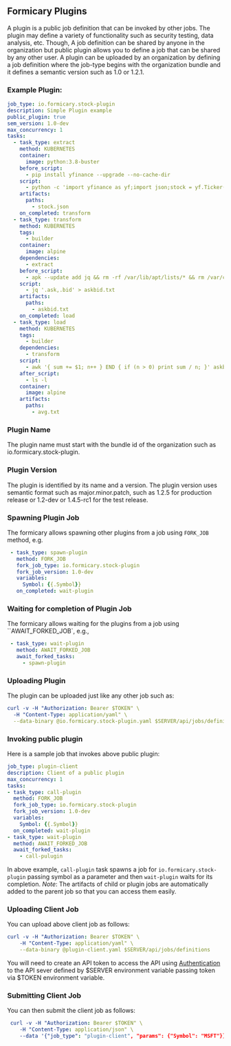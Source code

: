 ## Formicary Plugins

A plugin is a public job definition that can be invoked by other jobs. The plugin may define a variety of functionality
such as security testing, data analysis, etc. Though, A job definition can be shared by anyone in the organization but 
public plugin allows you to define a job that can be shared by any other user. A plugin can be uploaded by an 
organization by defining a job definition where the job-type begins with the organization bundle and it defines a semantic version 
such as 1.0 or 1.2.1.

### Example Plugin:
```yaml
job_type: io.formicary.stock-plugin
description: Simple Plugin example
public_plugin: true
sem_version: 1.0-dev
max_concurrency: 1
tasks:
  - task_type: extract
    method: KUBERNETES
    container:
      image: python:3.8-buster
    before_script:
      - pip install yfinance --upgrade --no-cache-dir
    script:
      - python -c 'import yfinance as yf;import json;stock = yf.Ticker("{{.Symbol}}");j = json.dumps(stock.info);print(j);' > stock.json
    artifacts:
      paths:
        - stock.json
    on_completed: transform
  - task_type: transform
    method: KUBERNETES
    tags:
      - builder
    container:
      image: alpine
    dependencies:
      - extract
    before_script:
      - apk --update add jq && rm -rf /var/lib/apt/lists/* && rm /var/cache/apk/*
    script:
      - jq '.ask,.bid' > askbid.txt
    artifacts:
      paths:
        - askbid.txt
    on_completed: load
  - task_type: load
    method: KUBERNETES
    tags:
      - builder
    dependencies:
      - transform
    script:
      - awk '{ sum += $1; n++ } END { if (n > 0) print sum / n; }' askbid.txt > avg.txt
    after_script:
      - ls -l
    container:
      image: alpine
    artifacts:
      paths:
        - avg.txt
```

### Plugin Name
The plugin name must start with the bundle id of the organization such as io.formicary.stock-plugin.

### Plugin Version
The plugin is identified by its name and a version. The plugin version uses semantic format such as major.minor.patch,
such as 1.2.5 for production release or 1.2-dev or 1.4.5-rc1 for the test release.

### Spawning Plugin Job
The formicary allows spawning other plugins from a job using `FORK_JOB` method, e.g.

```yaml
 - task_type: spawn-plugin
   method: FORK_JOB
   fork_job_type: io.formicary.stock-plugin
   fork_job_version: 1.0-dev
   variables:
     Symbol: {{.Symbol}}
   on_completed: wait-plugin
```

### Waiting for completion of Plugin Job
The formicary allows waiting for the plugins from a job using ``AWAIT_FORKED_JOB`, e.g.,
```yaml
 - task_type: wait-plugin
   method: AWAIT_FORKED_JOB
   await_forked_tasks:
     - spawn-plugin
```

### Uploading Plugin
The plugin can be uploaded just like any other job such as:

```yaml
curl -v -H "Authorization: Bearer $TOKEN" \
  -H "Content-Type: application/yaml" \
  --data-binary @io.formicary.stock-plugin.yaml $SERVER/api/jobs/definitions
```

### Invoking public plugin

Here is a sample job that invokes above public plugin:
```yaml
job_type: plugin-client
description: Client of a public plugin
max_concurrency: 1
tasks:
- task_type: call-plugin
  method: FORK_JOB
  fork_job_type: io.formicary.stock-plugin
  fork_job_version: 1.0-dev
  variables:
    Symbol: {{.Symbol}}
  on_completed: wait-plugin
- task_type: wait-plugin
  method: AWAIT_FORKED_JOB
  await_forked_tasks:
    - call-pulugin
```

In above example, `call-plugin` task spawns a job for `io.formicary.stock-plugin` passing symbol
as a parameter and then `wait-plugin` waits for its completion. 
*Note*: The artifacts of child or plugin jobs are automatically added to the parent job so that you can access them easily.


### Uploading Client Job
You can upload above client job as follows:

```yaml
curl -v -H "Authorization: Bearer $TOKEN" \
    -H "Content-Type: application/yaml" \
    --data-binary @plugin-client.yaml $SERVER/api/jobs/definitions
```
You will need to create an API token to access the API using [Authentication](apidocs.md#Authentication) to
the API sever defined by $SERVER environment variable passing token via $TOKEN environment variable.

### Submitting Client Job
You can then submit the client job as follows:

```yaml
 curl -v -H "Authorization: Bearer $TOKEN" \
    -H "Content-Type: application/json" \
    --data '{"job_type": "plugin-client", "params": {"Symbol": "MSFT"}}' $SERVER/api/jobs/requests
```
